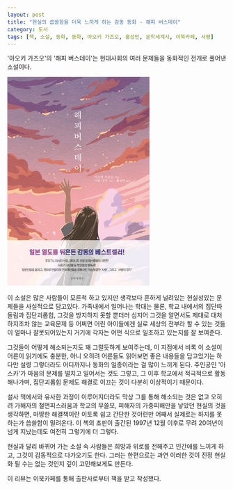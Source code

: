 ```yaml
---
layout: post
title: "현실의 씁쓸함을 더욱 느끼게 하는 감동 동화 - 해피 버스데이"
category: 도서
tags: [책, 소설, 동화, 동화, 아오키 가즈오, 홍성민, 문학세계사, 이북카페, 서평]
---
```


'아오키 가즈오'의
'해피 버스데이'는
현대사회의 여러 문제들을 동화적인 전개로 풀어낸 소설이다.

![표지](/images/happy-birthday-book-h480.jpg)

이 소설은 많은 사람들이 모른척 하고 있지만
생각보다 흔하게 널려있는 현실성있는 문제들을 사실적으로 담고있다.
가족내에서 일어나는 학대는 물론,
학교 내에서의 집단따돌림과 집단괴롭힘,
그것을 방지하지 못할 뿐더러
심지어 그것을 알면서도 제대로 대처하지조차 않는 교육문제 등
어쩌면 어린 아이들에겐 실로 세상의 전부라 할 수 있는 것들이
얼마나 잘못되어있는지 거기에 각자는 어떤 식으로 일조하고 있는지를 잘 보여준다.

그것들이 어떻게 해소되는지도 꽤 그럴듯하게 보여주는데,
이 지점에서 비록 이 소설이 어른이 읽기에도 충분한, 아니 오히려 어른들도 읽어보면 좋은 내용들을 담고있기는 하다만
설령 그렇더라도 어디까지나 동화의 일종이라는 걸 많이 느끼게 된다.
주인공인 '아스카'가 마음의 문제를 떨치고 일어서는 것도 그렇고,
그 이후 학교에서 적극적으로 활동해나가며,
집단괴롭힘 문제도 해결로 이끄는 것이 다분히 이상적이기 때문이다.

설사 책에서와 유사한 과정이 이루어지더라도
막상 그를 통해 해소되는 것은 없고
오히려 가해자의 철면피스러움과 학교의 무쓸모, 피해자의 가중피해만을 낳았던 현실의 것을 생각하면,
마땅한 해결책이란 이토록 쉽고 간단한 것이련만
어째서 실제로는 하지를 못하는가 씁쓸함이 밀려온다.
이 책의 초판이 출간된 1997년 12월 이후로 무려 20여년이 넘게 지났는데도 여전히 그렇기에 더 그렇다.

현실과 달리 바뀌어 가는 소설 속 사람들은
희망과 위로를 전해주고 인간애를 느끼게 하고,
그것이 감동적으로 다가오기도 한다.
그러는 한편으로는 과연 이러한 것이 진정 현실화 될 수는 없는 것인지 깊이 고민해보게도 만든다.



<div class="im im-info">
이 리뷰는 이북카페를 통해 출판사로부터 책을 받고 작성했다.
</div>
